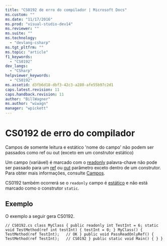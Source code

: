 ```yaml
---
title: "CS0192 de erro do compilador | Microsoft Docs"
ms.custom: ""
ms.date: "11/17/2016"
ms.prod: "visual-studio-dev14"
ms.reviewer: ""
ms.suite: ""
ms.technology: 
  - "devlang-csharp"
ms.tgt_pltfrm: ""
ms.topic: "article"
f1_keywords: 
  - "CS0192"
dev_langs: 
  - "CSharp"
helpviewer_keywords: 
  - "CS0192"
ms.assetid: d3fb6d18-dbf3-42c3-a280-afe55b97c2d1
caps.latest.revision: 11
caps.handback.revision: 11
author: "BillWagner"
ms.author: "wiwagn"
manager: "wpickett"
---
```

# CS0192 de erro do compilador
Campos de somente leitura e estático 'nome do campo' não podem ser passados como ref ou out \(exceto em um construtor estático\)  
  
 Um campo \(variável\) é marcado com o [readonly](../../csharp/language-reference/keywords/readonly.md) palavra\-chave não pode ser passado para um [ref](../../csharp/language-reference/keywords/ref.md) ou [out](../../csharp/language-reference/keywords/out.md) parâmetro exceto dentro de um construtor. Para obter mais informações, consulte [Campos](../../csharp/programming-guide/classes-and-structs/fields.md).  
  
 CS0192 também ocorrerá se o `readonly` campo é [estático](../../csharp/language-reference/keywords/static.md) e não está marcado como o construtor `static`.  
  
## Exemplo  
 O exemplo a seguir gera CS0192.  
  
```  
// CS0192.cs class MyClass { public readonly int TestInt = 6; static void TestMethod(ref int testInt) { testInt = 0; } MyClass() { TestMethod(ref TestInt);   // OK } public void PassReadOnlyRef() { TestMethod(ref TestInt);   // CS0192 } public static void Main() { } }  
```